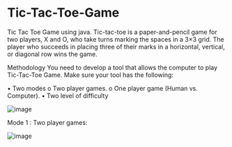 # Tic-Tac-Toe-Game
Tic Tac Toe Game using java.
Tic-tac-toe is a paper-and-pencil game for two players, X and O, who take turns marking the 
spaces in a 3×3 grid. The player who succeeds in placing three of their marks in a horizontal, 
vertical, or diagonal row wins the game.

Methodology
You need to develop a tool that allows the computer to play Tic-Tac-Toe Game.
Make sure your tool has the following:

• Two modes
o Two player games.
o One player game (Human vs. Computer).
• Two level of difficulty

![image](https://user-images.githubusercontent.com/98472054/235759006-fcabf924-82d7-4879-bb5f-6a3d9cac9cb2.png)

Mode 1 : Two player games:

![image](https://user-images.githubusercontent.com/98472054/235759208-89152eb3-5af8-4581-9db5-0b56a100cecf.png)


